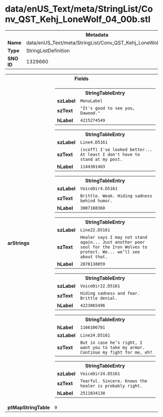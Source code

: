 <h1>data/enUS_Text/meta/StringList/Conv_QST_Kehj_LoneWolf_04_00b.stl</h1><table><tr><th colspan="100%">Metadata</th></tr><tr><td><b>Name</b></td><td>data/enUS_Text/meta/StringList/Conv_QST_Kehj_LoneWolf_04_00b.stl</td></tr><tr><td><b>Type</b></td><td>StringListDefinition</td></tr><tr><td><b>SNO ID</b></td><td>1329660</td></tr></table>

<table><tr><th colspan="100%">Fields</th></tr><tr><td><b>arStrings</b></td><td><table><tr><th colspan="100%">StringTableEntry</th></tr><tr><td><b>szLabel</b></td><td><code>MenuLabel</code></td></tr><tr><td><b>szText</b></td><td><code>"It's good to see you, Dawood."</code></td></tr><tr><td><b>hLabel</b></td><td><code>4215274549</code></td></tr></table>


<table><tr><th colspan="100%">StringTableEntry</th></tr><tr><td><b>szLabel</b></td><td><code>Line4.D5161</code></td></tr><tr><td><b>szText</b></td><td><code>(scoff) I've looked better... At least I don't have to stand at my post.</code></td></tr><tr><td><b>hLabel</b></td><td><code>1144301403</code></td></tr></table>


<table><tr><th colspan="100%">StringTableEntry</th></tr><tr><td><b>szLabel</b></td><td><code>VoiceDir4.D5161</code></td></tr><tr><td><b>szText</b></td><td><code>Brittle. Weak. Hiding sadness behind humor.</code></td></tr><tr><td><b>hLabel</b></td><td><code>3007188360</code></td></tr></table>


<table><tr><th colspan="100%">StringTableEntry</th></tr><tr><td><b>szLabel</b></td><td><code>Line22.D5161</code></td></tr><tr><td><b>szText</b></td><td><code>Healer says I may not stand again... Just another poor soul for the Iron Wolves to protect. We... we’ll see about that.</code></td></tr><tr><td><b>hLabel</b></td><td><code>2878138059</code></td></tr></table>


<table><tr><th colspan="100%">StringTableEntry</th></tr><tr><td><b>szLabel</b></td><td><code>VoiceDir22.D5161</code></td></tr><tr><td><b>szText</b></td><td><code>Hiding sadness and fear. Brittle denial.</code></td></tr><tr><td><b>hLabel</b></td><td><code>4223865496</code></td></tr></table>


<table><tr><th colspan="100%">StringTableEntry</th></tr><tr><td><b>hLabel</b></td><td><code>1166106701</code></td></tr><tr><td><b>szLabel</b></td><td><code>Line24.D5161</code></td></tr><tr><td><b>szText</b></td><td><code>But in case he’s right, I want you to take my armor. Continue my fight for me, eh?</code></td></tr></table>


<table><tr><th colspan="100%">StringTableEntry</th></tr><tr><td><b>szLabel</b></td><td><code>VoiceDir24.D5161</code></td></tr><tr><td><b>szText</b></td><td><code>Tearful. Sincere. Knows the healer is probably right.</code></td></tr><tr><td><b>hLabel</b></td><td><code>2511834138</code></td></tr></table>


</td></tr><tr><td><b>ptMapStringTable</b></td><td><code>0</code></td></tr></table>

